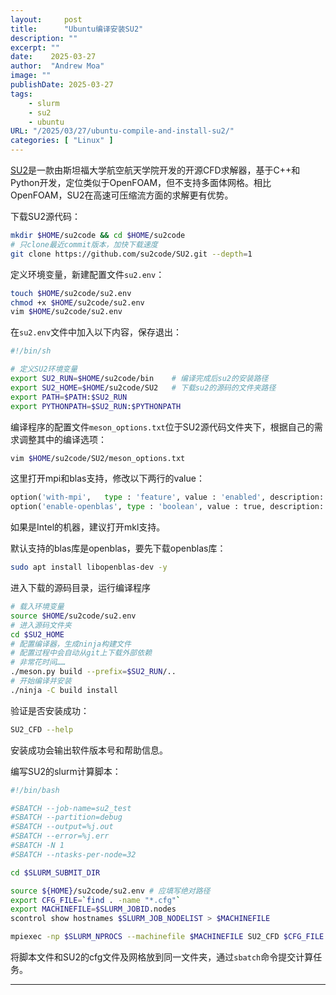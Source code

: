 ```yaml
---
layout:     post
title:      "Ubuntu编译安装SU2"
description: ""
excerpt: ""
date:    2025-03-27
author:  "Andrew Moa"
image: ""
publishDate: 2025-03-27
tags:
    - slurm
    - su2
    - ubuntu
URL: "/2025/03/27/ubuntu-compile-and-install-su2/"
categories: [ "Linux" ]    
---
```


[SU2](https://su2code.github.io/)是一款由斯坦福大学航空航天学院开发的开源CFD求解器，基于C++和Python开发，定位类似于OpenFOAM，但不支持多面体网格。相比OpenFOAM，SU2在高速可压缩流方面的求解更有优势。

下载SU2源代码：
```Bash
mkdir $HOME/su2code && cd $HOME/su2code
# 只clone最近commit版本，加快下载速度
git clone https://github.com/su2code/SU2.git --depth=1
```

定义环境变量，新建配置文件`su2.env`：
```Bash
touch $HOME/su2code/su2.env
chmod +x $HOME/su2code/su2.env
vim $HOME/su2code/su2.env
```

在`su2.env`文件中加入以下内容，保存退出：
```Bash
#!/bin/sh

# 定义SU2环境变量
export SU2_RUN=$HOME/su2code/bin	# 编译完成后su2的安装路径
export SU2_HOME=$HOME/su2code/SU2	# 下载su2的源码的文件夹路径
export PATH=$PATH:$SU2_RUN
export PYTHONPATH=$SU2_RUN:$PYTHONPATH
```

编译程序的配置文件`meson_options.txt`位于SU2源代码文件夹下，根据自己的需求调整其中的编译选项：
```Bash
vim $HOME/su2code/SU2/meson_options.txt
```

这里打开mpi和blas支持，修改以下两行的value：
```Python
option('with-mpi',   type : 'feature', value : 'enabled', description: 'enable MPI support')
option('enable-openblas', type : 'boolean', value : true, description: 'enable BLAS and LAPACK support via OpenBLAS')
```
如果是Intel的机器，建议打开mkl支持。

默认支持的blas库是openblas，要先下载openblas库：
```Bash
sudo apt install libopenblas-dev -y
```

进入下载的源码目录，运行编译程序
```Bash
# 载入环境变量
source $HOME/su2code/su2.env
# 进入源码文件夹
cd $SU2_HOME
# 配置编译器，生成ninja构建文件
# 配置过程中会自动从git上下载外部依赖
# 非常花时间……
./meson.py build --prefix=$SU2_RUN/..
# 开始编译并安装
./ninja -C build install
```

验证是否安装成功：
```Bash
SU2_CFD --help
```
安装成功会输出软件版本号和帮助信息。

编写SU2的slurm计算脚本：
```Bash
#!/bin/bash 

#SBATCH --job-name=su2_test
#SBATCH --partition=debug 
#SBATCH --output=%j.out 
#SBATCH --error=%j.err 
#SBATCH -N 1 
#SBATCH --ntasks-per-node=32 

cd $SLURM_SUBMIT_DIR

source ${HOME}/su2code/su2.env # 应填写绝对路径
export CFG_FILE=`find . -name "*.cfg"`
export MACHINEFILE=$SLURM_JOBID.nodes 
scontrol show hostnames $SLURM_JOB_NODELIST > $MACHINEFILE 

mpiexec -np $SLURM_NPROCS --machinefile $MACHINEFILE SU2_CFD $CFG_FILE

```
将脚本文件和SU2的cfg文件及网格放到同一文件夹，通过`sbatch`命令提交计算任务。

---
